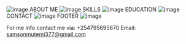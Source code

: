 ![image](https://github.com/user-attachments/assets/4310b454-1373-41e0-a04f-617c4c59a876)
ABOUT ME ![image](https://github.com/user-attachments/assets/4c59ac11-d3de-4ee8-9455-ea30e3615b3c)
SKILLS ![image](https://github.com/user-attachments/assets/0ebab6a7-6853-41fd-894a-ca7fccc97628)
EDUCATION ![image](https://github.com/user-attachments/assets/6dd2552f-f619-4026-8c33-f5d6ac9c91b6)
CONTACT ![image](https://github.com/user-attachments/assets/3df6cf00-f79c-4742-b1cd-51de38b7c138)
FOOTER ![image](https://github.com/user-attachments/assets/db37c6a7-1a8e-449a-b866-005ce974c19e)

For me info contact me via: +254795695670
Email: samsonmutemi377@gmail.com


